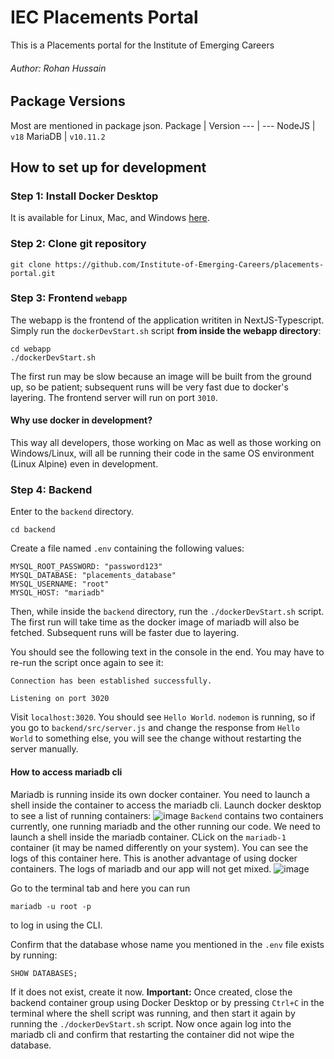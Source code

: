 # IEC Placements Portal
This is a Placements portal for the Institute of Emerging Careers
###### Author: Rohan Hussain

## Package Versions
Most are mentioned in package json.
Package | Version
--- | ---
NodeJS | `v18`
MariaDB | `v10.11.2`

## How to set up for development
### Step 1: Install Docker Desktop
It is available for Linux, Mac, and Windows [here](https://docs.docker.com/engine/install/).
### Step 2: Clone git repository
`git clone https://github.com/Institute-of-Emerging-Careers/placements-portal.git`
### Step 3: Frontend `webapp`
The webapp is the frontend of the application writiten in NextJS-Typescript. Simply run the `dockerDevStart.sh` script **from inside the webapp directory**:
```
cd webapp
./dockerDevStart.sh
```
The first run may be slow because an image will be built from the ground up, so be patient; subsequent runs will be very fast due to docker's layering.
The frontend server will run on port `3010`. 
#### Why use docker in development?
This way all developers, those working on Mac as well as those working on Windows/Linux, will all be running their code in the same OS environment (Linux Alpine) even in development.

### Step 4: Backend
Enter to the `backend` directory.
```
cd backend
```
Create a file named `.env` containing the following values:
```
MYSQL_ROOT_PASSWORD: "password123"
MYSQL_DATABASE: "placements_database"
MYSQL_USERNAME: "root"
MYSQL_HOST: "mariadb"
```
Then, while inside the `backend` directory, run the `./dockerDevStart.sh` script. The first run will take time as the docker image of mariadb will also be fetched. Subsequent runs will be faster due to layering.

You should see the following text in the console in the end. You may have to re-run the script once again to see it:
```
Connection has been established successfully.

Listening on port 3020
```
Visit ```localhost:3020```. You should see `Hello World`. `nodemon` is running, so if you go to `backend/src/server.js` and change the response from `Hello World` to something else, you will see the change without restarting the server manually.

#### How to access mariadb cli
Mariadb is running inside its own docker container. You need to launch a shell inside the container to access the mariadb cli. Launch docker desktop to see a list of running containers:
![image](https://user-images.githubusercontent.com/34311857/224539640-27f1feda-0a6d-419e-8173-c17c07462288.png)
`Backend` contains two containers currently, one running mariadb and the other running our code. We need to launch a shell inside the mariadb container. CLick on the `mariadb-1` container (it may be named differently on your system). You can see the logs of this container here. This is another advantage of using docker containers. The logs of mariadb and our app will not get mixed.
![image](https://user-images.githubusercontent.com/34311857/224540018-9e64cf68-37c9-4c8e-ba7a-1e6c8ca56a99.png)

Go to the terminal tab and here you can run
```
mariadb -u root -p
```
to log in using the CLI. 

Confirm that the database whose name you mentioned in the `.env` file exists by running:
```
SHOW DATABASES;
```
If it does not exist, create it now. 
**Important:** Once created, close the backend container group using Docker Desktop or by pressing `Ctrl+C` in the terminal where the shell script was running, and then start it again by running the `./dockerDevStart.sh` script. Now once again log into the mariadb cli and confirm that restarting the container did not wipe the database.
